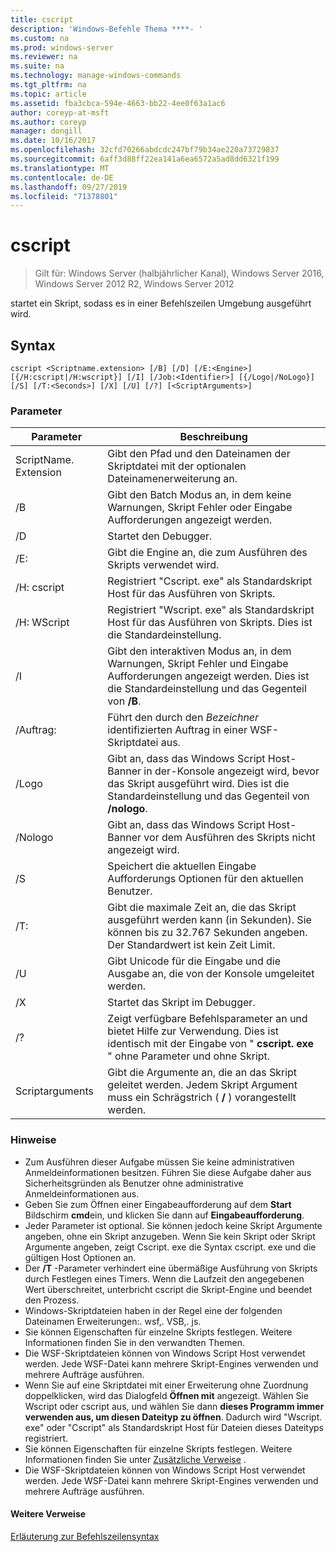 ```yaml
---
title: cscript
description: 'Windows-Befehle Thema ****- '
ms.custom: na
ms.prod: windows-server
ms.reviewer: na
ms.suite: na
ms.technology: manage-windows-commands
ms.tgt_pltfrm: na
ms.topic: article
ms.assetid: fba3cbca-594e-4663-bb22-4ee0f63a1ac6
author: coreyp-at-msft
ms.author: coreyp
manager: dongill
ms.date: 10/16/2017
ms.openlocfilehash: 32cfd70266abdcdc247bf79b34ae220a73729837
ms.sourcegitcommit: 6aff3d88ff22ea141a6ea6572a5ad8dd6321f199
ms.translationtype: MT
ms.contentlocale: de-DE
ms.lasthandoff: 09/27/2019
ms.locfileid: "71378801"
---
```

# <a name="cscript"></a>cscript

>Gilt für: Windows Server (halbjährlicher Kanal), Windows Server 2016, Windows Server 2012 R2, Windows Server 2012

startet ein Skript, sodass es in einer Befehlszeilen Umgebung ausgeführt wird.
## <a name="syntax"></a>Syntax
```
cscript <Scriptname.extension> [/B] [/D] [/E:<Engine>] [{/H:cscript|/H:wscript}] [/I] [/Job:<Identifier>] [{/Logo|/NoLogo}] [/S] [/T:<Seconds>] [/X] [/U] [/?] [<ScriptArguments>]
```
### <a name="parameters"></a>Parameter

|      Parameter       |                                                                      Beschreibung                                                                       |
|----------------------|--------------------------------------------------------------------------------------------------------------------------------------------------------|
| ScriptName. Extension |                                 Gibt den Pfad und den Dateinamen der Skriptdatei mit der optionalen Dateinamenerweiterung an.                                 |
|          /B          |                                Gibt den Batch Modus an, in dem keine Warnungen, Skript Fehler oder Eingabe Aufforderungen angezeigt werden.                                |
|          /D          |                                                                  Startet den Debugger.                                                                  |
|     /E: <Engine>      |                                                  Gibt die Engine an, die zum Ausführen des Skripts verwendet wird.                                                  |
|      /H: cscript      |                                         Registriert "Cscript. exe" als Standardskript Host für das Ausführen von Skripts.                                          |
|      /H: WScript      |                               Registriert "Wscript. exe" als Standardskript Host für das Ausführen von Skripts. Dies ist die Standardeinstellung.                               |
|          /I          |        Gibt den interaktiven Modus an, in dem Warnungen, Skript Fehler und Eingabe Aufforderungen angezeigt werden. Dies ist die Standardeinstellung und das Gegenteil von **/B**.         |
|  /Auftrag: <Identifier>   |                                             Führt den durch den *Bezeichner* identifizierten Auftrag in einer WSF-Skriptdatei aus.                                             |
|        /Logo         | Gibt an, dass das Windows Script Host-Banner in der-Konsole angezeigt wird, bevor das Skript ausgeführt wird. Dies ist die Standardeinstellung und das Gegenteil von **/nologo**. |
|       /Nologo        |                                 Gibt an, dass das Windows Script Host-Banner vor dem Ausführen des Skripts nicht angezeigt wird.                                 |
|          /S          |                                             Speichert die aktuellen Eingabe Aufforderungs Optionen für den aktuellen Benutzer.                                             |
|     /T: <Seconds>     |            Gibt die maximale Zeit an, die das Skript ausgeführt werden kann (in Sekunden). Sie können bis zu 32.767 Sekunden angeben. Der Standardwert ist kein Zeit Limit.             |
|          /U          |                                      Gibt Unicode für die Eingabe und die Ausgabe an, die von der Konsole umgeleitet werden.                                       |
|          /X          |                                                           Startet das Skript im Debugger.                                                           |
|          /?          |  Zeigt verfügbare Befehlsparameter an und bietet Hilfe zur Verwendung. Dies ist identisch mit der Eingabe von " **cscript. exe** " ohne Parameter und ohne Skript.  |
|   Scriptarguments    |                        Gibt die Argumente an, die an das Skript geleitet werden. Jedem Skript Argument muss ein Schrägstrich ( **/** ) vorangestellt werden.                         |

### <a name="remarks"></a>Hinweise
-   Zum Ausführen dieser Aufgabe müssen Sie keine administrativen Anmeldeinformationen besitzen. Führen Sie diese Aufgabe daher aus Sicherheitsgründen als Benutzer ohne administrative Anmeldeinformationen aus.
-   Geben Sie zum Öffnen einer Eingabeaufforderung auf dem **Start** Bildschirm **cmd**ein, und klicken Sie dann auf **Eingabeaufforderung**.
-   Jeder Parameter ist optional. Sie können jedoch keine Skript Argumente angeben, ohne ein Skript anzugeben. Wenn Sie kein Skript oder Skript Argumente angeben, zeigt Cscript. exe die Syntax cscript. exe und die gültigen Host Optionen an.
-   Der **/T** -Parameter verhindert eine übermäßige Ausführung von Skripts durch Festlegen eines Timers. Wenn die Laufzeit den angegebenen Wert überschreitet, unterbricht cscript die Skript-Engine und beendet den Prozess.
-   Windows-Skriptdateien haben in der Regel eine der folgenden Dateinamen Erweiterungen:. wsf,. VSB,. js.
-   Sie können Eigenschaften für einzelne Skripts festlegen. Weitere Informationen finden Sie in den verwandten Themen.
-   Die WSF-Skriptdateien können von Windows Script Host verwendet werden. Jede WSF-Datei kann mehrere Skript-Engines verwenden und mehrere Aufträge ausführen.
-   Wenn Sie auf eine Skriptdatei mit einer Erweiterung ohne Zuordnung doppelklicken, wird das Dialogfeld **Öffnen mit** angezeigt. Wählen Sie Wscript oder cscript aus, und wählen Sie dann **dieses Programm immer verwenden aus, um diesen Dateityp zu öffnen**. Dadurch wird "Wscript. exe" oder "Cscript" als Standardskript Host für Dateien dieses Dateityps registriert.
-   Sie können Eigenschaften für einzelne Skripts festlegen. Weitere Informationen finden Sie unter [Zusätzliche Verweise](#BKMK_references) .
-   Die WSF-Skriptdateien können von Windows Script Host verwendet werden. Jede WSF-Datei kann mehrere Skript-Engines verwenden und mehrere Aufträge ausführen.

#### <a name="BKMK_references"></a>Weitere Verweise

[Erläuterung zur Befehlszeilensyntax](command-line-syntax-key.md)

